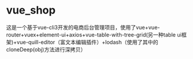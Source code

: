 # vue_shop
这是一个基于vue-cli3开发的电商后台管理项目，使用了vue+vue-router+vuex+element-ui+axios+vue-table-with-tree-grid(另一种table ui框架)+vue-quill-editor（富文本编辑插件）+lodash（使用了其中的cloneDeep(obj)方法进行深拷贝）
